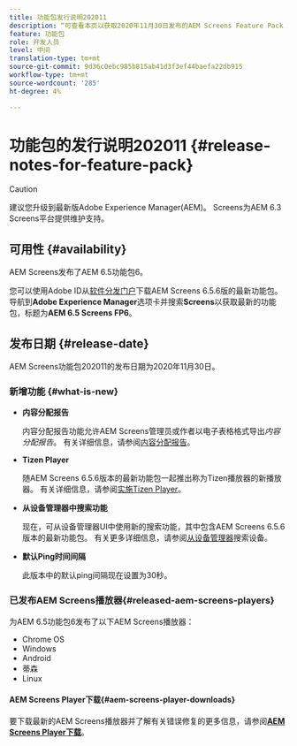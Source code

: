 ```yaml
---
title: 功能包发行说明202011
description: “可查看本页以获取2020年11月30日发布的AEM Screens Feature Pack 202011的信息。”
feature: 功能包
role: 开发人员
level: 中间
translation-type: tm+mt
source-git-commit: 9d36c0ebc985b815ab41d3f3ef44baefa22db915
workflow-type: tm+mt
source-wordcount: '285'
ht-degree: 4%

---
```



# 功能包的发行说明202011 {#release-notes-for-feature-pack}

>[!CAUTION]
>建议您升级到最新版Adobe Experience Manager(AEM)。 Screens为AEM 6.3 Screens平台提供维护支持。

## 可用性 {#availability}

AEM Screens发布了AEM 6.5功能包6。

您可以使用Adobe ID从[软件分发门户](https://experience.adobe.com/#/downloads/content/software-distribution/en/aem.html)下载AEM Screens 6.5.6版的最新功能包。 导航到&#x200B;**Adobe Experience Manager**&#x200B;选项卡并搜索&#x200B;**Screens**&#x200B;以获取最新的功能包，标题为&#x200B;**AEM 6.5 Screens FP6**。

## 发布日期 {#release-date}

AEM Screens功能包202011的发布日期为2020年11月30日。

### 新增功能 {#what-is-new}

* **内容分配报告**

   内容分配报告功能允许AEM Screens管理员或作者以电子表格格式导出&#x200B;*内容分配报告*。
有关详细信息，请参阅[内容分配报告](/help/user-guide/content-assignment-report.md)。


* **Tizen Player**

   随AEM Screens 6.5.6版本的最新功能包一起推出称为Tizen播放器的新播放器。
有关详细信息，请参阅[实施Tizen Player](/help/user-guide/tizen-player.md)。

* **从设备管理器中搜索功能**

   现在，可从设备管理器UI中使用新的搜索功能，其中包含AEM Screens 6.5.6版本的最新功能包。
有关更多详细信息，请参阅[从设备管理器](/help/user-guide/device-registration.md#search-device)搜索设备。

* **默认Ping时间间隔**

   此版本中的默认ping间隔现在设置为30秒。

### 已发布AEM Screens播放器{#released-aem-screens-players}

为AEM 6.5功能包6发布了以下AEM Screens播放器：

* Chrome OS
* Windows
* Android
* 蒂森
* Linux

#### AEM Screens Player下载{#aem-screens-player-downloads}

要下载最新的AEM Screens播放器并了解有关错误修复的更多信息，请参阅&#x200B;**[AEM Screens Player下载](https://download.macromedia.com/screens/index.html)**。
